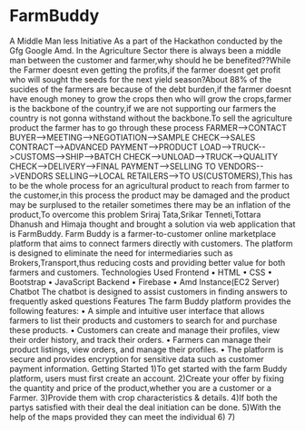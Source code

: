 # FarmBuddy
A Middle Man less Initiative
As a part of the Hackathon conducted by the Gfg Google Amd.
In the Agriculture Sector there is always been a middle man between the customer and farmer,why should he be benefited??While the Farmer doesnt even getting the profits,if the farmer doesnt get profit who will sought the seeds for the next yield season?About 88% of the sucides of the farmers are because of the debt burden,if the farmer doesnt have enough money to grow the crops then who will grow the crops,farmer is the backbone of the country,if we are not supporting our farmers the country is not gonna withstand without the backbone.To sell the agriculture product the farmer has to go through these process FARMER-->CONTACT BUYER-->MEETING-->NEGOTIATION-->SAMPLE CHECK-->SALES CONTRACT-->ADVANCED PAYMENT-->PRODUCT LOAD-->TRUCK-->CUSTOMS-->SHIP-->BATCH CHECK-->UNLOAD-->TRUCK-->QUALITY CHECK-->DELIVERY-->FINAL PAYMENT-->SELLING TO VENDORS-->VENDORS SELLING-->LOCAL RETAILERS-->TO US(CUSTOMERS),This has to be the whole process for an agricultural product to reach from farmer to the customer,in this process the product may be damaged and the product may be surplused to the retailer sometimes there may be an inflation of the product,To overcome this problem Sriraj Tata,Srikar Tenneti,Tottara Dhanush and Himaja thought and brought a solution via web application that is FarmBuddy.
Farm Buddy is a farmer-to-customer online marketplace platform that aims to connect farmers directly with customers. The platform is designed to eliminate the need for intermediaries such as Brokers,Transport,thus reducing costs and providing better value for both farmers and customers.
Technologies Used
Frontend
•	HTML
•	CSS
•	Bootstrap
•	JavaScript
Backend
•	Firebase
•	Amd Instance(EC2 Server)
Chatbot
The chatbot is designed to assist customers in finding answers to frequently asked questions
Features
The farm Buddy platform provides the following features:
•	A simple and intuitive user interface that allows farmers to list their products and customers to search for and purchase these products.
•	Customers can create and manage their profiles, view their order history, and track their orders.
•	Farmers can manage their product listings, view orders, and manage their profiles.
•	The platform is secure and provides encryption for sensitive data such as customer payment information.
Getting Started
1)To get started with the farm Buddy platform, users must first create an account.
2)Create your offer by fixing the quantity and price of the product,whether you are a customer or a Farmer.
3)Provide them with crop characteristics & details.
4)If both the partys satisfied with their deal the deal initiation can be done.
5)With the help of the maps provided they can meet the individual
6)
7)
